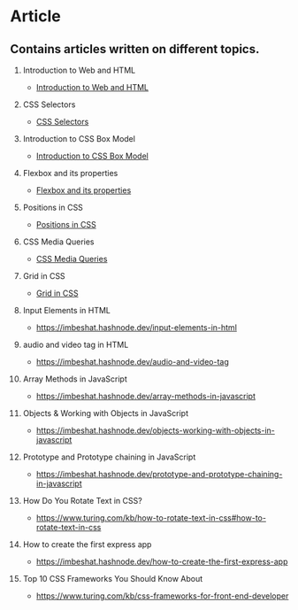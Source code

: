 # Article
## Contains articles written on different topics.

1. Introduction to Web and HTML
   - [Introduction to Web and HTML](https://imbeshat.hashnode.dev/introduction-to-web-and-html)
   
2. CSS Selectors
   - [CSS Selectors](https://imbeshat.hashnode.dev/css-selectors)

3. Introduction to CSS Box Model
   - [Introduction to CSS Box Model](https://imbeshat.hashnode.dev/introduction-to-css-box-model)

4. Flexbox and its properties
   - [Flexbox and its properties](https://imbeshat.hashnode.dev/flexbox-and-its-properties)

5. Positions in CSS
   - [Positions in CSS](https://imbeshat.hashnode.dev/positions-in-css)
   
6. CSS Media Queries
   - [CSS Media Queries](https://imbeshat.hashnode.dev/css-media-queries)
   
7. Grid in CSS
   - [Grid in CSS](https://imbeshat.hashnode.dev/grid-in-css)

8. Input Elements in HTML
   - https://imbeshat.hashnode.dev/input-elements-in-html

9. audio and video tag in HTML
      - https://imbeshat.hashnode.dev/audio-and-video-tag
   
11. Array Methods in JavaScript
      - https://imbeshat.hashnode.dev/array-methods-in-javascript
 
12. Objects & Working with Objects in JavaScript
      - https://imbeshat.hashnode.dev/objects-working-with-objects-in-javascript
      
13. Prototype and Prototype chaining in JavaScript
      - https://imbeshat.hashnode.dev/prototype-and-prototype-chaining-in-javascript

14. How Do You Rotate Text in CSS?
      - https://www.turing.com/kb/how-to-rotate-text-in-css#how-to-rotate-text-in-css

15. How to create the first express app
      - https://imbeshat.hashnode.dev/how-to-create-the-first-express-app
   
16. Top 10 CSS Frameworks You Should Know About
      - https://www.turing.com/kb/css-frameworks-for-front-end-developer
